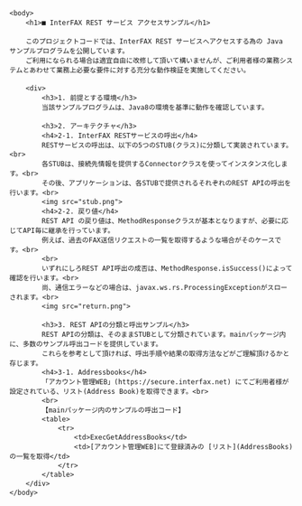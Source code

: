     <body>
        <h1>■ InterFAX REST サービス アクセスサンプル</h1>

        このプロジェクトコードでは、InterFAX REST サービスへアクセスする為の Java サンプルプログラムを公開しています。
        ご利用になられる場合は適宜自由に改修して頂いて構いませんが、ご利用者様の業務システムとあわせて業務上必要な要件に対する充分な動作検証を実施してください。

        <div>
            <h3>1. 前提とする環境</h3>
            当該サンプルプログラムは、Java8の環境を基準に動作を確認しています。

            <h3>2. アーキテクチャ</h3>
            <h4>2-1. InterFAX RESTサービスの呼出</h4>
            RESTサービスの呼出は、以下の5つのSTUB(クラス)に分類して実装されています。<br>
            各STUBは、接続先情報を提供するConnectorクラスを使ってインスタンス化します。<br>
            その後、アプリケーションは、各STUBで提供されるそれぞれのREST APIの呼出を行います。<br>
            <img src="stub.png">
            <h4>2-2. 戻り値</h4>
            REST API の戻り値は、MethodResponseクラスが基本となりますが、必要に応じてAPI毎に継承を行っています。
            例えば、過去のFAX送信リクエストの一覧を取得するような場合がそのケースです。<br>
            <br>
            いずれにしろREST API呼出の成否は、MethodResponse.isSuccess()によって確認を行います。<br>
            尚、通信エラーなどの場合は、javax.ws.rs.ProcessingExceptionがスローされます。<br>
            <img src="return.png">

            <h3>3. REST APIの分類と呼出サンプル</h3>
            REST APIの分類は、そのままSTUBとして分類されています。mainパッケージ内に、多数のサンプル呼出コードを提供しています。
            これらを参考として頂ければ、呼出手順や結果の取得方法などがご理解頂けるかと存じます。
            <h4>3-1. Addressbooks</h4>
            「アカウント管理WEB」(https://secure.interfax.net) にてご利用者様が設定されている、リスト(Address Book)を取得できます。<br>
            <br>
            【mainパッケージ内のサンプルの呼出コード】
            <table>
                <tr>
                    <td>ExecGetAddressBooks</td>
                    <td>[アカウント管理WEB]にて登録済みの [リスト](AddressBooks)の一覧を取得</td>
                </tr>
            </table>
        </div>
    </body>
